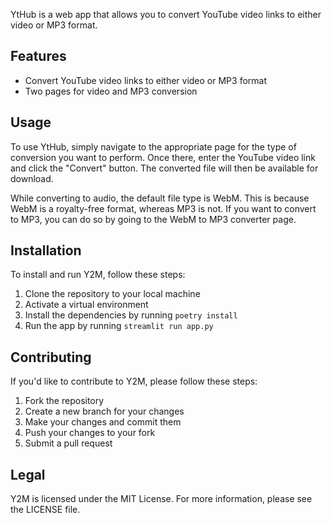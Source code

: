YtHub is a web app that allows you to convert YouTube video links to either video or MP3 format.

## Features

- Convert YouTube video links to either video or MP3 format
- Two pages for video and MP3 conversion

## Usage

To use YtHub, simply navigate to the appropriate page for the type of conversion you want to perform. Once there, enter the YouTube video link and click the "Convert" button. The converted file will then be available for download.

While converting to audio, the default file type is WebM. This is because WebM is a royalty-free format, whereas MP3 is not. If you want to convert to MP3, you can do so by going to the WebM to MP3 converter page.

## Installation

To install and run Y2M, follow these steps:

1. Clone the repository to your local machine
2. Activate a virtual environment
3. Install the dependencies by running `poetry install`
4. Run the app by running `streamlit run app.py`

## Contributing

If you'd like to contribute to Y2M, please follow these steps:

1. Fork the repository
2. Create a new branch for your changes
3. Make your changes and commit them
4. Push your changes to your fork
5. Submit a pull request

## Legal

Y2M is licensed under the MIT License. For more information, please see the LICENSE file.
